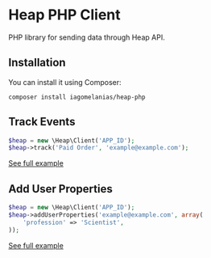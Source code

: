 # Heap PHP Client
PHP library for sending data through Heap API.

## Installation
You can install it using Composer:
```
composer install iagomelanias/heap-php
```

## Track Events
```php
$heap = new \Heap\Client('APP_ID');
$heap->track('Paid Order', 'example@example.com');
```
[See full example](examples/track-event.php)

## Add User Properties
```php
$heap = new \Heap\Client('APP_ID');
$heap->addUserProperties('example@example.com', array(
    'profession' => 'Scientist',
));
```
[See full example](examples/add-user-properties.php)
